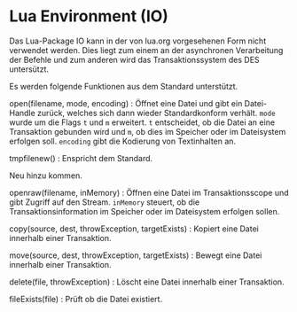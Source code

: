 ﻿# Lua Environment (IO)

Das Lua-Package IO kann in der von lua.org vorgesehenen Form nicht verwendet
werden. Dies liegt zum einem an der asynchronen Verarbeitung der
Befehle und zum anderen wird das Transaktionssystem des DES untersützt.

Es werden folgende Funktionen aus dem Standard unterstützt.

open(filename, mode, encoding)
:   Öffnet eine Datei und gibt ein Datei-Handle zurück, welches sich 
    dann wieder Standardkonform verhält. `mode` wurde um die Flags `t` und `m`
    erweitert. `t` entscheidet, ob die Datei an eine Transaktion
    gebunden wird und `m`, ob dies im Speicher oder im Dateisystem erfolgen 
    soll. `encoding` gibt die Kodierung von Textinhalten an.

tmpfilenew()
:   Enspricht dem Standard.

Neu hinzu kommen.

openraw(filename, inMemory)
:   Öffnen eine Datei im Transaktionsscope und gibt Zugriff auf den Stream.
   `inMemory` steuert, ob die Transaktionsinformation im Speicher oder
   im Dateisystem erfolgen sollen.

copy(source, dest, throwException, targetExists)
:   Kopiert eine Datei innerhalb einer Transaktion.

move(source, dest, throwException, targetExists)
:   Bewegt eine Datei innerhalb einer Transaktion.

delete(file, throwException)
:   Löscht eine Datei innerhalb einer Transaktion.

fileExists(file)
:   Prüft ob die Datei existiert.